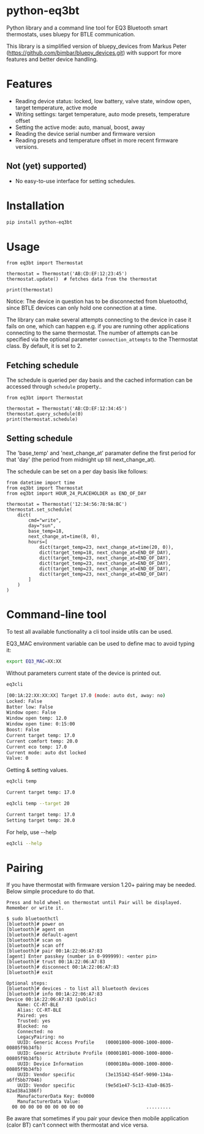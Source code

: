 # python-eq3bt

Python library and a command line tool for EQ3 Bluetooth smart thermostats, uses bluepy for BTLE communication.

This library is a simplified version of bluepy_devices from Markus Peter (https://github.com/bimbar/bluepy_devices.git)
with support for more features and better device handling.

# Features

* Reading device status: locked, low battery, valve state, window open, target temperature, active mode
* Writing settings: target temperature, auto mode presets, temperature offset
* Setting the active mode: auto, manual, boost, away
* Reading the device serial number and firmware version
* Reading presets and temperature offset in more recent firmware versions.

## Not (yet) supported)

* No easy-to-use interface for setting schedules.

# Installation

```bash
pip install python-eq3bt
```

# Usage

```
from eq3bt import Thermostat

thermostat = Thermostat('AB:CD:EF:12:23:45')
thermostat.update()  # fetches data from the thermostat

print(thermostat)
```

<aside class="notice">
Notice: The device in question has to be disconnected from bluetoothd, since BTLE devices can only hold one connection at a time.

The library can make several attempts connecting to the device in case it fails on one, which can happen e.g. if you are running other applications connecting to the same thermostat. The number of attempts can be specified via the optional parameter `connection_attempts` to the Thermostat class. By default, it is set to 2.
</aside>

## Fetching schedule

The schedule is queried per day basis and the cached information can be
accessed through `schedule` property..

```
from eq3bt import Thermostat

thermostat = Thermostat('AB:CD:EF:12:34:45')
thermostat.query_schedule(0)
print(thermostat.schedule)
```

## Setting schedule

The 'base_temp' and 'next_change_at' paramater define the first period for that 'day' (the period from midnight up till next_change_at).

The schedule can be set on a per day basis like follows:

```
from datetime import time
from eq3bt import Thermostat
from eq3bt import HOUR_24_PLACEHOLDER as END_OF_DAY

thermostat = Thermostat('12:34:56:78:9A:BC')
thermostat.set_schedule(
    dict(
        cmd="write",
        day="sun",
        base_temp=18,
        next_change_at=time(8, 0),
        hours=[
            dict(target_temp=23, next_change_at=time(20, 0)),
            dict(target_temp=18, next_change_at=END_OF_DAY),
            dict(target_temp=23, next_change_at=END_OF_DAY),
            dict(target_temp=23, next_change_at=END_OF_DAY),
            dict(target_temp=23, next_change_at=END_OF_DAY),
            dict(target_temp=23, next_change_at=END_OF_DAY)
        ]
    )
)
```

# Command-line tool

To test all available functionality a cli tool inside utils can be used.

EQ3_MAC environment variable can be used to define mac to avoid typing it:
```bash
export EQ3_MAC=XX:XX
```

Without parameters current state of the device is printed out.
```bash
eq3cli

[00:1A:22:XX:XX:XX] Target 17.0 (mode: auto dst, away: no)
Locked: False
Batter low: False
Window open: False
Window open temp: 12.0
Window open time: 0:15:00
Boost: False
Current target temp: 17.0
Current comfort temp: 20.0
Current eco temp: 17.0
Current mode: auto dst locked
Valve: 0
```

Getting & setting values.
```bash
eq3cli temp

Current target temp: 17.0

eq3cli temp --target 20

Current target temp: 17.0
Setting target temp: 20.0
```

For help, use --help
```bash
eq3cli --help
```
# Pairing

If you have thermostat with firmware version 1.20+ pairing may be needed. Below simple procedure to do that.

```
Press and hold wheel on thermostat until Pair will be displayed. Remember or write it.

$ sudo bluetoothctl
[bluetooth]# power on
[bluetooth]# agent on
[bluetooth]# default-agent
[bluetooth]# scan on
[bluetooth]# scan off
[bluetooth]# pair 00:1A:22:06:A7:83
[agent] Enter passkey (number in 0-999999): <enter pin>
[bluetooth]# trust 00:1A:22:06:A7:83
[bluetooth]# disconnect 00:1A:22:06:A7:83
[bluetooth]# exit

Optional steps:
[bluetooth]# devices - to list all bluetooth devices
[bluetooth]# info 00:1A:22:06:A7:83
Device 00:1A:22:06:A7:83 (public)
	Name: CC-RT-BLE
	Alias: CC-RT-BLE
	Paired: yes
	Trusted: yes
	Blocked: no
	Connected: no
	LegacyPairing: no
	UUID: Generic Access Profile    (00001800-0000-1000-8000-00805f9b34fb)
	UUID: Generic Attribute Profile (00001801-0000-1000-8000-00805f9b34fb)
	UUID: Device Information        (0000180a-0000-1000-8000-00805f9b34fb)
	UUID: Vendor specific           (3e135142-654f-9090-134a-a6ff5bb77046)
	UUID: Vendor specific           (9e5d1e47-5c13-43a0-8635-82ad38a1386f)
	ManufacturerData Key: 0x0000
	ManufacturerData Value:
  00 00 00 00 00 00 00 00 00                       .........
```

Be aware that sometimes if you pair your device then mobile application (calor BT) can't connect with thermostat and vice versa.
